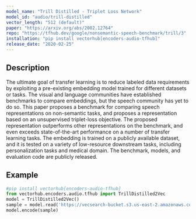 ```yaml
---
model_name: "Trill Distilled - Triplet Loss Network" 
model_id: "audio/trill-distilled"
vector_length: "512 (default)"
paper: "https://arxiv.org/abs/2002.12764"
repo: "https://tfhub.dev/google/nonsemantic-speech-benchmark/trill/3"
installation: "pip install vectorhub[encoders-audio-tfhub]"
release_date: "2020-02-25"
---
```


## Description

The ultimate goal of transfer learning is to reduce labeled data requirements by exploiting a pre-existing embedding model trained for 
different datasets or tasks. The visual and language communities have established benchmarks to compare embeddings, but the speech 
community has yet to do so. This paper proposes a benchmark for comparing speech representations on non-semantic tasks, and proposes a 
representation based on an unsupervised triplet-loss objective. The proposed representation outperforms other representations on the 
benchmark, and even exceeds state-of-the-art performance on a number of transfer learning tasks. The embedding is trained on a publicly 
available dataset, and it is tested on a variety of low-resource downstream tasks, including personalization tasks and medical domain. 
The benchmark, models, and evaluation code are publicly released.

## Example

```python
#pip install vectorhub[encoders-audio-tfhub]
from vectorhub.encoders.audio.tfhub import TrillDistilled2Vec
model = TrillDistilled2Vec()
sample = model.read('https://vecsearch-bucket.s3.us-east-2.amazonaws.com/voices/common_voice_en_2.wav')
model.encode(sample)
```
